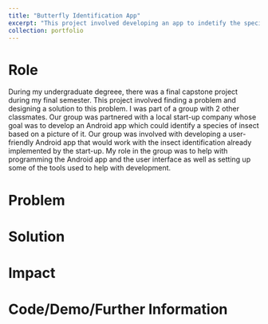 ```yaml
---
title: "Butterfly Identification App"
excerpt: "This project involved developing an app to indetify the species of a buttefly from an image. <br/><img src=''>"
collection: portfolio
---
```


Role
======
During my undergraduate degreee, there was a final capstone project during my final semester. This project 
involved finding a problem and designing a solution to this problem. I was part of a group with 2 other 
classmates. Our group was partnered with a local start-up company whose goal was to develop an Android app
which could identify a species of insect based on a picture of it. Our group was involved with developing
a user-friendly Android app that would work with the insect identification already implemented by the start-up.
My role in the group was to help with programming the Android app and the user interface 
as well as setting up some of the tools used to help with development.

Problem
======

Solution
======

Impact
======

Code/Demo/Further Information
======


